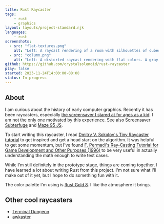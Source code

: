 ```yaml
---
title: Rust Raycaster
tags:
    - rust
    - graphics
layout: layouts/project-standard.njk
languages:
    - rust
screenshots:
  - src: "flat-textures.png"
    alt: "Left: A raycast rendering of a room with silhouettes of cubes that are filled in with a gold brick texture. Right: An overhead view of the same room, with a cone of brown stopping at little golden squares, or the wall behind."
  - src: "column.png"
    alt: "Left: A distorted raycast rendering with flat colors. A gray column looms ahead in a dark room with bright golden walls. Right: An overhead view of a larger area, with a gray square casting a dramatic shadow in a cone of brown."
github: https://github.com/crystalsolenoid/rust-raycaster
play: false
started: 2023-11-24T14:00:00-08:00
status: In progress
---
```


## About
I am curious about the history of early computer graphics. Recently it has been raycasters, especially [the screensaver I stared at for ages as a kid](https://en.wikipedia.org/wiki/3D_Maze). I am not the only one motivated by this experience. See also [Screensaver Subterfuge](https://poor-track-design.itch.io/screensaver-subterfuge) and [Maze 95 JS](https://maze95.js.org/).

To start writing this raycaster, I read [Dmitry V. Sokolov's Tiny Raycaster tutorial](https://github.com/ssloy/tinyraycaster/wiki/Part-0:-getting-started) to get inspired and get a head start on the algorithm. It was helpful to get some momentum, but I've found [F. Permadi's Ray-Casting Tutorial for Game Development and Other Purposes (1996)](https://permadi.com/1996/05/ray-casting-tutorial-table-of-contents/) to be very useful in actually understanding the math enough to write test cases.

While I'm still definitely in the prototype stage, things are coming together. I have learned a lot about writing Rust from this project. I'm not sure what I'll make out of it yet, but I hope to do something fun with it.

The color palette I'm using is [Rust Gold 8](https://lospec.com/palette-list/rust-gold-8). I like the atmosphere it brings.

## Other cool raycasters
- [Terminal Dungeon](https://github.com/salt-die/terminal_dungeon)
- [awkaster](https://blog.yjl.im/2016/01/awkaster-doom-like-shooter-in-gnu-awk.html)

<!--- ## What is the difference between a raycaster and a ray*tracer*? --->

